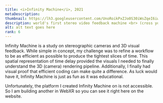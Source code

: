 ```yaml
---
title: <i>Infinity Machine</i>, 2021
metaDescription:
thumbnail: https://lh3.googleusercontent.com/UnoRoikPxZJo0S30iWsZqeI6iwSptbmRIJOKrPlsqliuT6l0r8P_3bP6KcgXwMFLgFUdZrkcilNKLg-xZeql8S7YaD4QBnyn2Yltlu2X2u4sYQGqxApoS8y-zBE0oRdkumGPV9frlg=w2400
description: world's first stereo video feedback machine <br> (cross your eyes to view in 3D)
alt: alt text goes here
rank: 6
---
```


Infinity Machine is a study on stereographic cameras and 3D visual feedback. While simple in concept, my challenge was to refine a workflow to be as efficient as possible to produce the tightest slices of time. This spatial representation of time delay provided the visuals I needed to finally understand the 3D (camera) rendering pipeline. Additionally, I finally had visual proof that efficient coding can make quite a difference.
As luck would have it, Infinity Machine is just as fun as it was educational.

Unfortunately, the platform I created Infinity Machine on is not accessible. So I am building another in WebXR so you can see it right here on the website.